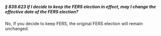 ##### § 839.623 If I decide to keep the FERS election in effect, may I change the effective date of the FERS election? #####

No, If you decide to keep FERS, the original FERS election will remain unchanged.
